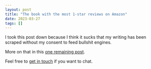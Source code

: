 ```yaml
---
layout: post
title: "The book with the most 1-star reviews on Amazon"
date: 2023-03-27
tags: []
---
```


I took this post down because I think it sucks that my writing has been scraped without my consent to feed bullshit engines.

More on that in this [one remaining post](/my-final-blog-post).

Feel free to [get in touch](/contact) if you want to chat.
